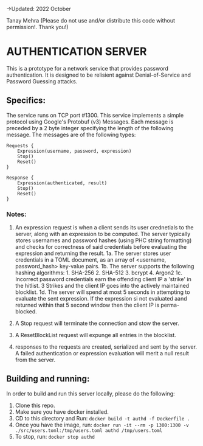 ->Updated: 2022 October

Tanay Mehra
(Please do not use and/or distribute this code without permission!. Thank you!)

# AUTHENTICATION SERVER

This is a prototype for a network service that provides password authentication.
It is designed to be relisient against Denial-of-Service and Password Guessing attacks.

## Specifics:

The service runs on TCP port #1300.
This service implements a simple protocol using Google's Protobuf (v3) Messages.
Each message is preceded by a 2 byte integer specifying the length of the following message.
The messages are of the following types:
```
Requests {
	Expression(username, password, expression)
	Stop()
	Reset()
}

Response {
	Expression(authenticated, result)
	Stop()
	Reset()
}
```
### Notes:
1. An expression request is when a client sends its user crednetials to the server, along with an expression to be computed. 
The server typically stores usernames and password hashes (using PHC string formatting) and checks for correctness of said credentials 
before evaluating the expression and returning the result.
	1a. The server stores user credentials in a TOML document, as an array of <username, password_hash> key-value pairs.
	1b. The server supports the following hashing algorithms:
		1. SHA-256
		2. SHA-512
		3. bcrypt
		4. Argon2
	1c. Incorrect password credentials earn the offending client IP a 'strike' in the hitlist. 3 Strikes and the client IP goes into the actively maintained blocklist.
	1d. The server will spend at most 5 seconds in attempting to evaluate the sent expression. If the expression si not evaluated aand returned within that 5 second window then the client IP is perma-blocked.

2. A Stop request will terminate the connection and stow the server.

3. A ResetBlockList request will expunge all entries in the blocklist.

4. responses to the requests are created, serialized and sent by the server. A failed authentication or expression evaluation will merit a null result from the server.

## Building and running:
In order to build and run this server locally, please do the following:

1. Clone this repo.
2. Make sure you have docker installed.	
3. CD to this directory and Run: ```docker build -t authd -f Dockerfile .```	
4. Once you have the image, run: ```docker run -it --rm -p 1300:1300 -v ./src/users.toml:/tmp/users.toml authd /tmp/users.toml```	
5. To stop, run: ```docker stop authd```


 
